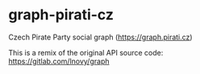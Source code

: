 # graph-pirati-cz

Czech Pirate Party social graph (https://graph.pirati.cz)

This is a remix of the original API source code: https://gitlab.com/lnovy/graph

